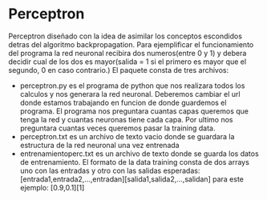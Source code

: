 # Perceptron
Perceptron diseñado con la idea de asimilar los conceptos escondidos detras del algoritmo backpropagation.
Para ejemplificar el funcionamiento del programa la red neuronal recibira dos numeros(entre 0 y 1) y debera decidir cual de los dos es mayor(salida = 1 si el primero es mayor que el segundo, 0 en caso contrario.)
El paquete consta de tres archivos:
  - perceptron.py es el programa de python que nos realizara todos los calculos y nos generara la red neuronal. Deberemos cambiar       el url donde estamos trabajando en funcion de donde guardemos el programa. 
  El programa nos preguntara cuantas capas queremos que tenga la red y cuantas neuronas tiene cada capa. Por ultimo nos preguntara cuantas veces queremos pasar la training data.
  - perceptron.txt es un archivo de texto vacio donde se guardara la estructura de la red neuronal una vez entrenada
  - entrenamientoperc.txt es un archivo de texto donde se guarda los datos de entrenamiento. El formato de la data training consta de dos arrays uno con las entradas y otro con las salidas esperadas: [entrada1,entrada2,...,entradan][salida1,salida2,...,salidan]
  para este ejemplo: [0.9,0.1][1]


